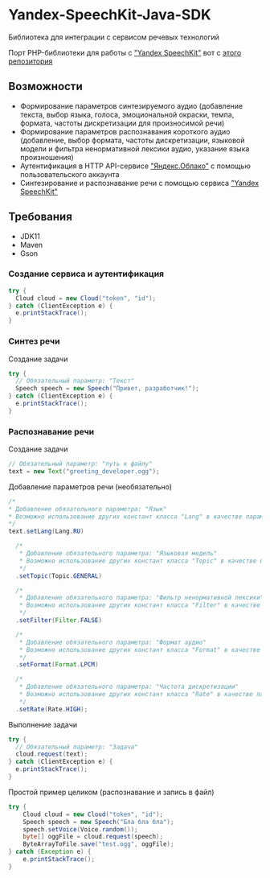 # Yandex-SpeechKit-Java-SDK

Библиотека для интеграции с сервисом речевых технологий

Порт PHP-библиотеки для работы с ["Yandex SpeechKit"](https://cloud.yandex.ru/services/speechkit) вот с [этого репозитория](https://github.com/itpanda-llc/yandex-speechkit-php-sdk)

## Возможности

* Формирование параметров синтезируемого аудио (добавление текста, выбор языка, голоса, эмоциональной окраски, темпа, формата, частоты дискретизации для произносимой речи)
* Формирование параметров распознавания короткого аудио (добавление, выбор формата, частоты дискретизации, языковой модели и фильтра ненормативной лексики аудио, указание языка произношения)
* Аутентификация в HTTP API-сервисе ["Яндекс.Облако"](https://cloud.yandex.ru) с помощью пользовательского аккаунта
* Синтезирование и распознавание речи с помощью сервиса ["Yandex SpeechKit"](https://cloud.yandex.ru/services/speechkit)

## Требования

* JDK11
* Maven
* Gson

### Создание сервиса и аутентификация

```java
try {
  Cloud cloud = new Cloud("token", "id");
} catch (ClientException e) {
  e.printStackTrace();
}
```

### Синтез речи

Создание задачи

```java
try {
  // Обязательный параметр: "Текст"
  Speech speech = new Speech("Привет, разработчик!");
} catch (ClientException e) {
  e.printStackTrace();
}
```

### Распознавание речи

Создание задачи

```java
// Обязательный параметр: "путь к файлу"
text = new Text("greeting_developer.ogg");
```

Добавление параметров речи (необязательно)

```java
/*
* Добавление обязательного параметра: "Язык"
* Возможно использование других констант класса "Lang" в качестве параметра
*/
text.setLang(Lang.RU)

  /*
   * Добавление обязательного параметра: "Языковая модель"
   * Возможно использование других констант класса "Topic" в качестве параметра
   */
  .setTopic(Topic.GENERAL)

  /*
   * Добавление обязательного параметра: "Фильтр ненормативной лексики"
   * Возможно использование других констант класса "Filter" в качестве параметра
   */
  .setFilter(Filter.FALSE)

  /*
   * Добавление обязательного параметра: "Формат аудио"
   * Возможно использование других констант класса "Format" в качестве параметра
   */
  .setFormat(Format.LPCM)

  /*
   * Добавление обязательного параметра: "Частота дискретизации"
   * Возможно использование других констант класса "Rate" в качестве параметра
   */
  .setRate(Rate.HIGH);
```

Выполнение задачи

```java
try {
  // Обязательный параметр: "Задача"
  cloud.request(text);
} catch (ClientException e) {
  e.printStackTrace();
}
```

Простой пример целиком (распознавание и запись в файл)

```java
try {
    Cloud cloud = new Cloud("token", "id");
    Speech speech = new Speech("Бла бла бла");
    speech.setVoice(Voice.random());
    byte[] oggFile = cloud.request(speech);
    ByteArrayToFile.save("test.ogg", oggFile);
} catch (Exception e) {
    e.printStackTrace();
}
```